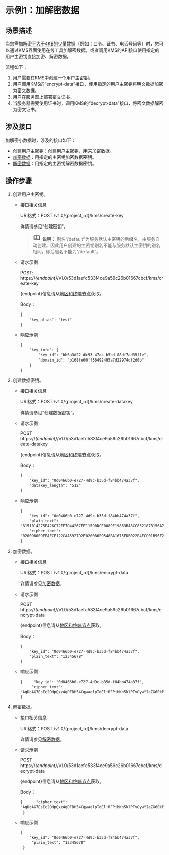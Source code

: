 # 示例1：加解密数据<a name="dew_02_0317"></a>

## 场景描述<a name="section11631840113920"></a>

当您需[加解密不大于4KB的少量数据](https://support.huaweicloud.com/productdesc-dew/dew_01_0006.html#section0)（例如：口令、证书、电话号码等）时，您可以通过KMS界面使用在线工具加解密数据，或者调用KMS的API接口使用指定的用户主密钥直接加密、解密数据。

流程如下：

1.  用户需要在KMS中创建一个用户主密钥。
2.  用户调用KMS的“encrypt-data”接口，使用指定的用户主密钥将明文数据加密为密文数据。
3.  用户在服务器上部署密文证书。
4.  当服务器需要使用证书时，调用KMS的“decrypt-data”接口，将密文数据解密为密文证书。

## 涉及接口<a name="section10829145794011"></a>

加解密小数据时，涉及的接口如下：

-   [创建用户主密钥](#li133128525814)：创建用户主密钥，用来加密数据。
-   [加密数据](#li121961540918)：用指定的主密钥加密数据密钥。
-   [解密数据](#li9491185814518)：用指定的主密钥解密数据密钥。

## 操作步骤<a name="section45306417572"></a>

1.  <a name="li133128525814"></a>创建用户主密钥。
    -   接口相关信息

        URI格式：POST /v1.0/\{project\_id\}/kms/create-key

        详情请参见“创建密钥”。

        >![](public_sys-resources/icon-note.gif) **说明：** 
        >别名“/default“为服务默认主密钥的后缀名，由服务自动创建。因此用户创建的主密钥别名不能与服务默认主密钥的别名相同，即后缀名不能为“/default“。

    -   请求示例

        POST: https://_\{endpoint\}_/v1.0/53d1aefc533f4ce9a59c26b01667cbcf/kms/create-key

        \{endpoint\}信息请从[地区和终端节点](https://developer.huaweicloud.com/endpoint?DEW)获取。

        Body：

        ```
        {
            "key_alias": "test"
        }
        ```

    -   响应示例

        ```
        {
            "key_info": {
                "key_id": "bb6a3d22-dc93-47ac-b5bd-88df7ad35f1e",
                "domain_id": "b168fe00ff56492495a7d22974df2d0b"
            }
        }
        ```

2.  创建数据密钥。
    -   接口相关信息

        URI格式：POST /v1.0/\{project\_id\}/kms/create-datakey

        详情请参见“创建数据密钥”。

    -   请求示例

        POST https://_\{endpoint\}_/v1.0/53d1aefc533f4ce9a59c26b01667cbcf/kms/create-datakey

        \{endpoint\}信息请从[地区和终端节点](https://developer.huaweicloud.com/endpoint?DEW)获取。

        Body：

        ```
        {
            "key_id": "0d0466b0-e727-4d9c-b35d-f84bb474a37f",
            "datakey_length": "512"
        }
        ```

    -   响应示例

        ```
        {
            "key_id": "0d0466b0-e727-4d9c-b35d-f84bb474a37f",
            "plain_text": "8151014275E426C72EE7D44267EF11590DCE0089E19863BA8CC832187B156A72A5A17F17B5EF0D525872C59ECEB72948AF85E18427F8BE0D46545C979306C08D",
            "cipher_text": "020098009EEAFCE122CAA5927D2E020086F9548BA1675FDB022E4ECC01B96F2189CF4B85E78357E73E1CEB518DAF7A4960E7C7DE8885ED3FB2F1471ABF400119CC1B20BD3C4A9B80AF590EFD0AEDABFDBB0E2B689DA7B6C9E7D3C5645FCD9274802586BE63779471F9156F2CDF07CD8412FFBE9230643034363662302D653732372D346439632D623335642D6638346262343734613337660000000045B05321483BD9F9561865EE7DFE9BE267A42EB104E98C16589CE46940B18E52"
        }
        ```

3.  <a name="li121961540918"></a>加密数据。
    -   接口相关信息

        URI格式：POST /v1.0/\{project\_id\}/kms/encrypt-data

        详情请参见[加密数据](加密数据.md)。

    -   请求示例

        POST https://_\{endpoint\}_/v1.0/53d1aefc533f4ce9a59c26b01667cbcf/kms/encrypt-data

        \{endpoint\}信息请从[地区和终端节点](https://developer.huaweicloud.com/endpoint?DEW)获取。

        Body：

        ```
        {
            "key_id": "0d0466b0-e727-4d9c-b35d-f84bb474a37f",
            "plain_text": "12345678"
        }
        ```

    -   响应示例

        ```
        {     "key_id": "0d0466b0-e727-4d9c-b35d-f84bb474a37f",
             "cipher_text": "AgDoAG7EsEc2OHpQxz4gDFDH54CqwaelpTdEl+RFPjbKn5klPTvOywYIeZX60kPbFsYOpXJwkL32HUM50MY22Eb1fOSpZK7WJpYjx66EWOkJvO+Ey3r1dLdNAjrZrYzQlxRwNS05CaNKoX5rr3NoDnmv+UNobaiS25muLLiqOt6UrStaWow9AUyOHSzl+BrX2Vu0whv74djK+3COO6cXT2CBO6WajTJsOgYdxMfv24KWSKw0TqvHe8XDKASQGKdgfI74hzI1YWJlNjlmLWFlMTAtNDRjZC1iYzg3LTFiZGExZGUzYjdkNwAAAACdcfNpLXwDUPH3023MvZK8RPHe129k6VdNIi3zNb0eFQ==" 
        }
        ```

4.  <a name="li9491185814518"></a>解密数据。
    -   接口相关信息

        URI格式：POST /v1.0/\{project\_id\}/kms/decrypt-data

        详情请参见[解密数据](解密数据.md)。

    -   请求示例

        POST https://_\{endpoint\}_/v1.0/53d1aefc533f4ce9a59c26b01667cbcf/kms/decrypt-data

        \{endpoint\}信息请从[地区和终端节点](https://developer.huaweicloud.com/endpoint?DEW)获取。

        Body：

        ```
        {      "cipher_text": "AgDoAG7EsEc2OHpQxz4gDFDH54CqwaelpTdEl+RFPjbKn5klPTvOywYIeZX60kPbFsYOpXJwkL32HUM50MY22Eb1fOSpZK7WJpYjx66EWOkJvO+Ey3r1dLdNAjrZrYzQlxRwNS05CaNKoX5rr3NoDnmv+UNobaiS25muLLiqOt6UrStaWow9AUyOHSzl+BrX2Vu0whv74djK+3COO6cXT2CBO6WajTJsOgYdxMfv24KWSKw0TqvHe8XDKASQGKdgfI74hzI1YWJlNjlmLWFlMTAtNDRjZC1iYzg3LTFiZGExZGUzYjdkNwAAAACdcfNpLXwDUPH3023MvZK8RPHe129k6VdNIi3zNb0eFQ=="
         }
        ```

    -   响应示例

        ```
        {   
            "key_id": "0d0466b0-e727-4d9c-b35d-f84bb474a37f",
             "plain_text": "12345678"
         }
        ```



